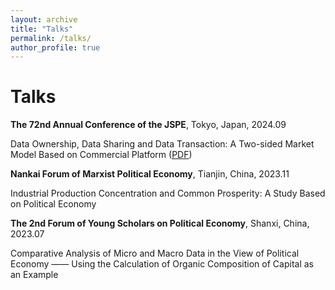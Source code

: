 ```yaml
---
layout: archive
title: "Talks"
permalink: /talks/
author_profile: true
---
```


Talks
======

**The 72nd Annual Conference of the JSPE**, Tokyo, Japan, 2024.09

Data Ownership, Data Sharing and Data Transaction: A Two-sided Market Model Based on Commercial Platform ([PDF](../assets/2024JSPE_Data_Ownership.pdf))

**Nankai Forum of Marxist Political Economy**, Tianjin, China, 2023.11

Industrial Production Concentration and Common Prosperity: A Study Based on Political Economy

**The 2nd Forum of Young Scholars on Political Economy**, Shanxi, China, 2023.07

Comparative Analysis of Micro and Macro Data in the View of Political Economy —— Using the Calculation of Organic Composition of Capital as an Example
